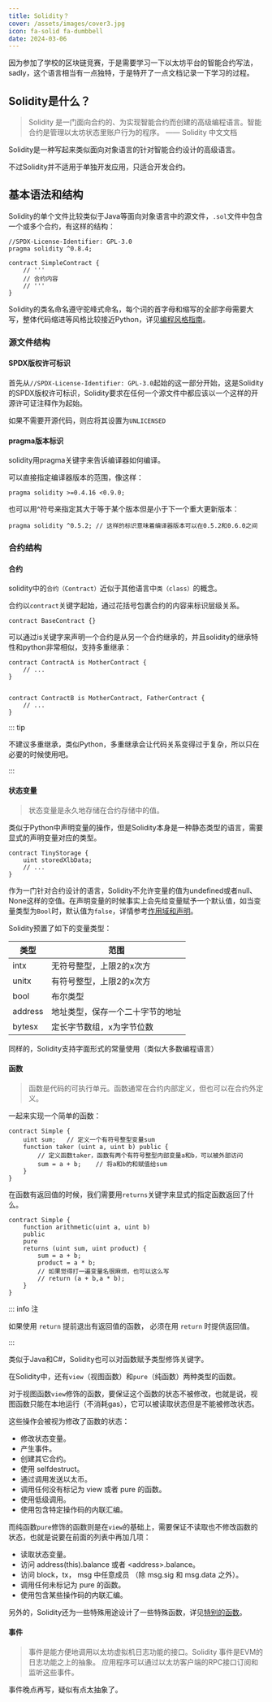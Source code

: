 ```yaml
---
title: Solidity？
cover: /assets/images/cover3.jpg
icon: fa-solid fa-dumbbell
date: 2024-03-06
---
```


因为参加了学校的区块链竞赛，于是需要学习一下以太坊平台的智能合约写法，sadly，这个语言相当有一点独特，于是特开了一点文档记录一下学习的过程。

## Solidity是什么？

> Solidity 是一门面向合约的、为实现智能合约而创建的高级编程语言。智能合约是管理以太坊状态里账户行为的程序。 
> —— Solidity 中文文档

Solidity是一种写起来类似面向对象语言的针对智能合约设计的高级语言。

不过Solidity并不适用于单独开发应用，只适合开发合约。

## 基本语法和结构

Solidity的单个文件比较类似于Java等面向对象语言中的源文件，`.sol`文件中包含一个或多个合约，有这样的结构：

```solidity
//SPDX-License-Identifier: GPL-3.0
pragma solidity ^0.8.4;

contract SimpleContract {
    // '''
    // 合约内容
    // '''
}
```

Solidity的类名命名遵守驼峰式命名，每个词的首字母和缩写的全部字母需要大写，整体代码缩进等风格比较接近Python，详见[编程风格指南](https://learnblockchain.cn/docs/solidity/style-guide.html)。

### 源文件结构

#### SPDX版权许可标识

首先从`//SPDX-License-Identifier: GPL-3.0`起始的这一部分开始，这是Solidity的SPDX版权许可标识，Solidity要求在任何一个源文件中都应该以一个这样的开源许可证注释作为起始。

如果不需要开源代码，则应将其设置为`UNLICENSED`

#### pragma版本标识

solidity用pragma关键字来告诉编译器如何编译。

可以直接指定编译器版本的范围，像这样：

```solidity
pragma solidity >=0.4.16 <0.9.0;
```

也可以用^符号来指定其大于等于某个版本但是小于下一个重大更新版本：

```solidity
pragma solidity ^0.5.2; // 这样的标识意味着编译器版本可以在0.5.2和0.6.0之间
```

### 合约结构
#### 合约

solidity中的`合约（Contract）`近似于其他语言中`类（class）`的概念。

合约以`contract`关键字起始，通过花括号包裹合约的内容来标识层级关系。

```solidity
contract BaseContract {}
```

可以通过is关键字来声明一个合约是从另一个合约继承的，并且solidity的继承特性和python非常相似，支持多重继承：

```solidity
contract ContractA is MotherContract {
    // ...
}


contract ContractB is MotherContract, FatherContract {
    // ...
}
```

::: tip

不建议多重继承，类似Python，多重继承会让代码关系变得过于复杂，所以只在必要的时候使用吧。

:::

#### 状态变量

> 状态变量是永久地存储在合约存储中的值。

类似于Python中声明变量的操作，但是Solidity本身是一种静态类型的语言，需要显式的声明变量对应的类型。

```solidity
contract TinyStorage {
    uint storedXlbData;
    // ...
}
```

作为一门针对合约设计的语言，Solidity不允许变量的值为undefined或者null、None这样的空值。在声明变量的时候事实上会先给变量赋予一个默认值，如当变量类型为`Bool`时，默认值为`false`，详情参考[作用域和声明](https://learnblockchain.cn/docs/solidity/control-structures.html#default-value)。

Solidity预置了如下的变量类型：

|类型|范围|
|--|--|
|intx|无符号整型，上限2的x次方|
|unitx|有符号整型，上限2的x次方|
|bool|布尔类型|
|address|地址类型，保存一个二十字节的地址|
|bytesx|定长字节数组，x为字节位数|

同样的，Solidity支持字面形式的常量使用（类似大多数编程语言）

#### 函数

> 函数是代码的可执行单元。函数通常在合约内部定义，但也可以在合约外定义。

一起来实现一个简单的函数：

```solidity
contract Simple {
    uint sum;   // 定义一个有符号整型变量sum
    function taker (uint a, uint b) public {
        // 定义函数taker，函数有两个有符号整型内部变量a和b，可以被外部访问
        sum = a + b;    // 将a和b的和赋值给sum
    }
}
```

在函数有返回值的时候，我们需要用`returns`关键字来显式的指定函数返回了什么。

```solidity
contract Simple {
    function arithmetic(uint a, uint b)
    public
    pure
    returns (uint sum, uint product) {
        sum = a + b;
        product = a * b;
        // 如果觉得打一遍变量名很麻烦，也可以这么写
        // return (a + b,a * b);
    }
}
```

::: info 注

如果使用 `return` 提前退出有返回值的函数， 必须在用 `return` 时提供返回值。

:::

类似于Java和C#，Solidity也可以对函数赋予类型修饰关键字。

在Solidity中，还有`view`（视图函数）和`pure`（纯函数）两种类型的函数。

对于视图函数`view`修饰的函数，要保证这个函数的状态不被修改，也就是说，视图函数只能在本地运行（不消耗gas），它可以被读取状态但是不能被修改状态。

这些操作会被视为修改了函数的状态：

- 修改状态变量。
- 产生事件。
- 创建其它合约。
- 使用 selfdestruct。
- 通过调用发送以太币。
- 调用任何没有标记为 view 或者 pure 的函数。
- 使用低级调用。
- 使用包含特定操作码的内联汇编。

而纯函数`pure`修饰的函数则是在`view`的基础上，需要保证不读取也不修改函数的状态，也就是说要在前面的列表中再加几项：

- 读取状态变量。
- 访问 address(this).balance 或者 \<address\>.balance。
- 访问 block，tx， msg 中任意成员 （除 msg.sig 和 msg.data 之外）。
- 调用任何未标记为 pure 的函数。
- 使用包含某些操作码的内联汇编。

另外的，Solidity还为一些特殊用途设计了一些特殊函数，详见[特别的函数](https://learnblockchain.cn/docs/solidity/contracts.html#special-functions)。

#### 事件 

> 事件是能方便地调用以太坊虚拟机日志功能的接口。Solidity 事件是EVM的日志功能之上的抽象。 应用程序可以通过以太坊客户端的RPC接口订阅和监听这些事件。

事件晚点再写，疑似有点太抽象了。

